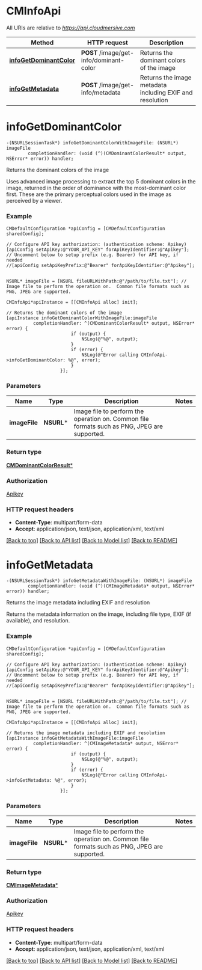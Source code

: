 # CMInfoApi

All URIs are relative to *https://api.cloudmersive.com*

Method | HTTP request | Description
------------- | ------------- | -------------
[**infoGetDominantColor**](CMInfoApi.md#infogetdominantcolor) | **POST** /image/get-info/dominant-color | Returns the dominant colors of the image
[**infoGetMetadata**](CMInfoApi.md#infogetmetadata) | **POST** /image/get-info/metadata | Returns the image metadata including EXIF and resolution


# **infoGetDominantColor**
```objc
-(NSURLSessionTask*) infoGetDominantColorWithImageFile: (NSURL*) imageFile
        completionHandler: (void (^)(CMDominantColorResult* output, NSError* error)) handler;
```

Returns the dominant colors of the image

Uses advanced image processing to extract the top 5 dominant colors in the image, returned in the order of dominance with the most-dominant color first.  These are the primary perceptual colors used in the image as perceived by a viewer.

### Example 
```objc
CMDefaultConfiguration *apiConfig = [CMDefaultConfiguration sharedConfig];

// Configure API key authorization: (authentication scheme: Apikey)
[apiConfig setApiKey:@"YOUR_API_KEY" forApiKeyIdentifier:@"Apikey"];
// Uncomment below to setup prefix (e.g. Bearer) for API key, if needed
//[apiConfig setApiKeyPrefix:@"Bearer" forApiKeyIdentifier:@"Apikey"];


NSURL* imageFile = [NSURL fileURLWithPath:@"/path/to/file.txt"]; // Image file to perform the operation on.  Common file formats such as PNG, JPEG are supported.

CMInfoApi*apiInstance = [[CMInfoApi alloc] init];

// Returns the dominant colors of the image
[apiInstance infoGetDominantColorWithImageFile:imageFile
          completionHandler: ^(CMDominantColorResult* output, NSError* error) {
                        if (output) {
                            NSLog(@"%@", output);
                        }
                        if (error) {
                            NSLog(@"Error calling CMInfoApi->infoGetDominantColor: %@", error);
                        }
                    }];
```

### Parameters

Name | Type | Description  | Notes
------------- | ------------- | ------------- | -------------
 **imageFile** | **NSURL***| Image file to perform the operation on.  Common file formats such as PNG, JPEG are supported. | 

### Return type

[**CMDominantColorResult***](CMDominantColorResult.md)

### Authorization

[Apikey](../README.md#Apikey)

### HTTP request headers

 - **Content-Type**: multipart/form-data
 - **Accept**: application/json, text/json, application/xml, text/xml

[[Back to top]](#) [[Back to API list]](../README.md#documentation-for-api-endpoints) [[Back to Model list]](../README.md#documentation-for-models) [[Back to README]](../README.md)

# **infoGetMetadata**
```objc
-(NSURLSessionTask*) infoGetMetadataWithImageFile: (NSURL*) imageFile
        completionHandler: (void (^)(CMImageMetadata* output, NSError* error)) handler;
```

Returns the image metadata including EXIF and resolution

Returns the metadata information on the image, including file type, EXIF (if available), and resolution.

### Example 
```objc
CMDefaultConfiguration *apiConfig = [CMDefaultConfiguration sharedConfig];

// Configure API key authorization: (authentication scheme: Apikey)
[apiConfig setApiKey:@"YOUR_API_KEY" forApiKeyIdentifier:@"Apikey"];
// Uncomment below to setup prefix (e.g. Bearer) for API key, if needed
//[apiConfig setApiKeyPrefix:@"Bearer" forApiKeyIdentifier:@"Apikey"];


NSURL* imageFile = [NSURL fileURLWithPath:@"/path/to/file.txt"]; // Image file to perform the operation on.  Common file formats such as PNG, JPEG are supported.

CMInfoApi*apiInstance = [[CMInfoApi alloc] init];

// Returns the image metadata including EXIF and resolution
[apiInstance infoGetMetadataWithImageFile:imageFile
          completionHandler: ^(CMImageMetadata* output, NSError* error) {
                        if (output) {
                            NSLog(@"%@", output);
                        }
                        if (error) {
                            NSLog(@"Error calling CMInfoApi->infoGetMetadata: %@", error);
                        }
                    }];
```

### Parameters

Name | Type | Description  | Notes
------------- | ------------- | ------------- | -------------
 **imageFile** | **NSURL***| Image file to perform the operation on.  Common file formats such as PNG, JPEG are supported. | 

### Return type

[**CMImageMetadata***](CMImageMetadata.md)

### Authorization

[Apikey](../README.md#Apikey)

### HTTP request headers

 - **Content-Type**: multipart/form-data
 - **Accept**: application/json, text/json, application/xml, text/xml

[[Back to top]](#) [[Back to API list]](../README.md#documentation-for-api-endpoints) [[Back to Model list]](../README.md#documentation-for-models) [[Back to README]](../README.md)

